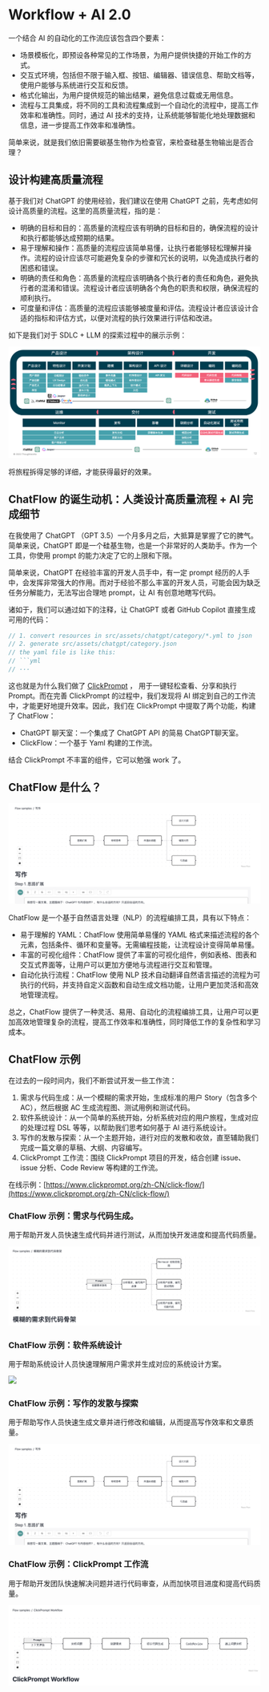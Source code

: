 # Workflow + AI 2.0

一个结合 AI 的自动化的工作流应该包含四个要素：

- 场景模板化，即预设各种常见的工作场景，为用户提供快捷的开始工作的方式。
- 交互式环境，包括但不限于输入框、按钮、编辑器、错误信息、帮助文档等，使用户能够与系统进行交互和反馈。
- 格式化输出，为用户提供规范的输出结果，避免信息过载或无用信息。
- 流程与工具集成，将不同的工具和流程集成到一个自动化的流程中，提高工作效率和准确性。同时，通过 AI 技术的支持，让系统能够智能化地处理数据和信息，进一步提高工作效率和准确性。

简单来说，就是我们依旧需要碳基生物作为检查官，来检查硅基生物输出是否合理？

## 设计构建高质量流程

基于我们对 ChatGPT 的使用经验，我们建议在使用 ChatGPT 之前，先考虑如何设计高质量的流程。这里的高质量流程，指的是：

- 明确的目标和目的：高质量的流程应该有明确的目标和目的，确保流程的设计和执行都能够达成预期的结果。 
- 易于理解和操作：高质量的流程应该简单易懂，让执行者能够轻松理解并操作。流程的设计应该尽可能避免复杂的步骤和冗长的说明，以免造成执行者的困惑和错误。
- 明确的责任和角色：高质量的流程应该明确各个执行者的责任和角色，避免执行者的混淆和错误。流程设计者应该明确各个角色的职责和权限，确保流程的顺利执行。
- 可度量和评估：高质量的流程应该能够被度量和评估。流程设计者应该设计合适的指标和评估方式，以便对流程的执行效果进行评估和改进。

如下是我们对于 SDLC + LLM 的探索过程中的展示示例：

![SDLC](images/llm-sdlc-processes.png)

将旅程拆得足够的详细，才能获得最好的效果。

## ChatFlow 的诞生动机：人类设计高质量流程 + AI 完成细节

在我使用了 ChatGPT （GPT 3.5）一个月多月之后，大抵算是掌握了它的脾气。简单来说，ChatGPT 即是一个硅基生物，也是一个非常好的人类助手。作为一个工具，你使用 prompt 的能力决定了它的上限和下限。

简单来说，ChatGPT 在经验丰富的开发人员手中，有一定 prompt 经历的人手中，会发挥非常强大的作用。而对于经验不那么丰富的开发人员，可能会因为缺乏任务分解能力，无法写出合理地 prompt，让 AI 有创意地瞎写代码。

诸如于，我们可以通过如下的注释，让 ChatGPT 或者 GitHub Copilot 直接生成可用的代码：

```jsx
// 1. convert resources in src/assets/chatgpt/category/*.yml to json
// 2. generate src/assets/chatgpt/category.json
// the yaml file is like this:
// ```yml
// ···
```

这也就是为什么我们做了 [ClickPrompt]([https://github.com/prompt-engineering/click-prompt](https://github.com/prompt-engineering/click-prompt)) ， 用于一键轻松查看、分享和执行 Prompt。而在完善 ClickPrompt 的过程中，我们发现将 AI 绑定到自己的工作流中，才能更好地提升效率。因此，我们在 ClickPrompt 中提取了两个功能，构建了 ChatFlow：

- ChatGPT 聊天室：一个集成了 ChatGPT API 的简易 ChatGPT聊天室。
- ClickFlow：一个基于 Yaml 构建的工作流。

结合 ClickPrompt 不丰富的组件，它可以勉强 work 了。

## ChatFlow 是什么？

![ChatFlow](images/chatflow-writing.png)

ChatFlow 是一个基于自然语言处理（NLP）的流程编排工具，具有以下特点：

- 易于理解的 YAML：ChatFlow 使用简单易懂的 YAML 格式来描述流程的各个元素，包括条件、循环和变量等。无需编程技能，让流程设计变得简单易懂。
- 丰富的可视化组件：ChatFlow 提供了丰富的可视化组件，例如表格、图表和交互式界面等，让用户可以更加方便地与流程进行交互和管理。
- 自动化执行流程：ChatFlow 使用 NLP 技术自动翻译自然语言描述的流程为可执行的代码，并支持自定义函数和自动生成文档功能，让用户更加灵活和高效地管理流程。

总之，ChatFlow 提供了一种灵活、易用、自动化的流程编排工具，让用户可以更加高效地管理复杂的流程，提高工作效率和准确性，同时降低工作的复杂性和学习成本。

## ChatFlow 示例

在过去的一段时间内，我们不断尝试开发一些工作流：

1. 需求与代码生成：从一个模糊的需求开始，生成标准的用户 Story（包含多个 AC），然后根据 AC 生成流程图、测试用例和测试代码。
2. 软件系统设计：从一个简单的系统开始，分析系统对应的用户旅程，生成对应的处理过程 DSL 等等，以帮助我们思考如何基于 AI 进行系统设计。
3. 写作的发散与探索：从一个主题开始，进行对应的发散和收敛，直至辅助我们完成一篇文章的草稿、大纲、内容编写。
4. ClickPrompt 工作流：围绕 ClickPrompt 项目的开发，结合创建 issue、issue 分析、Code Review 等构建的工作流。

在线示例：[https://www.clickprompt.org/zh-CN/click-flow/](https://www.clickprompt.org/zh-CN/click-flow/)

### ChatFlow 示例：需求与代码生成。

用于帮助开发人员快速生成代码并进行测试，从而加快开发进度和提高代码质量。

![](images/chatflow-ac.png)

### ChatFlow 示例：软件系统设计

用于帮助系统设计人员快速理解用户需求并生成对应的系统设计方案。

![](imags/chatflow-software-design.png)

### ChatFlow 示例：写作的发散与探索

用于帮助写作人员快速生成文章并进行修改和编辑，从而提高写作效率和文章质量。

![ChatFlow](images/chatflow-writing.png)

### ChatFlow 示例：ClickPrompt 工作流

用于帮助开发团队快速解决问题并进行代码审查，从而加快项目进度和提高代码质量。

![](images/clickprompt-workflow.png)

